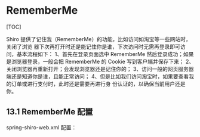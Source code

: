 # RememberMe

[TOC]

Shiro 提供了记住我（RememberMe）的功能，比如访问如淘宝等一些网站时，关闭了浏览
器下次再打开时还是能记住你是谁，下次访问时无需再登录即可访问，基本流程如下：
1、首先在登录页面选中 RememberMe 然后登录成功；如果是浏览器登录，一般会把
RememberMe 的 Cookie 写到客户端并保存下来；
2、关闭浏览器再重新打开；会发现浏览器还是记住你的；
3、访问一般的网页服务器端还是知道你是谁，且能正常访问；
4、但是比如我们访问淘宝时，如果要查看我的订单或进行支付时，此时还是需要再进行身
份认证的，以确保当前用户还是你。

## 13.1 RememberMe 配置

spring-shiro-web.xml 配置：

```xml

```